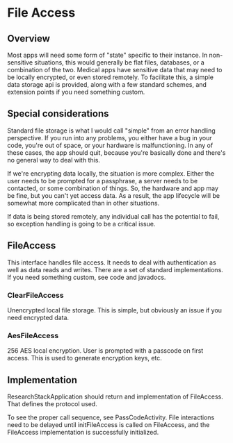 # File Access

## Overview

Most apps will need some form of "state" specific to their instance.  In non-sensitive situations,
this would generally be flat files, databases, or a combination of the two.  Medical apps have
sensitive data that may need to be locally encrypted, or even stored remotely.  To facilitate this,
a simple data storage api is provided, along with a few standard schemes, and extension points if
you need something custom.

## Special considerations

Standard file storage is what I would call "simple" from an error handling perspective.  If you run
into any problems, you either have a bug in your code, you're out of space, or your hardware is
malfunctioning.  In any of these cases, the app should quit, because you're basically done and there's
no general way to deal with this.

If we're encrypting data locally, the situation is more complex.  Either the user needs to be prompted
for a passphrase, a server needs to be contacted, or some combination of things.  So, the hardware
and app may be fine, but you can't yet access data.  As a result, the app lifecycle will be somewhat
more complicated than in other situations.

If data is being stored remotely, any individual call has the potential to fail, so exception handling
is going to be a critical issue.

## FileAccess

This interface handles file access.  It needs to deal with authentication as well as data reads and writes.
There are a set of standard implementations.  If you need something custom, see code and javadocs.

### ClearFileAccess

Unencrypted local file storage.  This is simple, but obviously an issue if you need encrypted data.

### AesFileAccess

256 AES local encryption.  User is prompted with a passcode on first access.  This is used to generate
encryption keys, etc.

## Implementation

ResearchStackApplication should return and implementation of FileAccess.  That defines the protocol used.

To see the proper call sequence, see PassCodeActivity.  File interactions need to be delayed until
initFileAccess is called on FileAccess, and the FileAccess implementation is successfully initialized.

